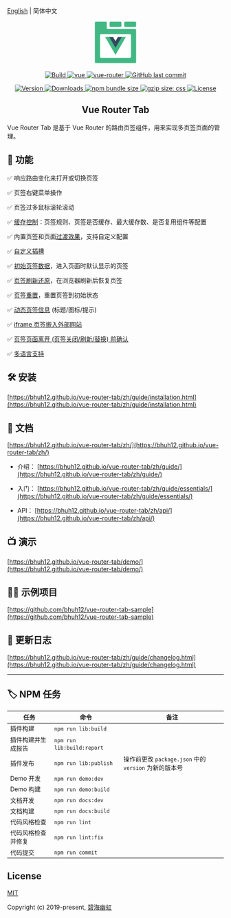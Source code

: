 [English](README.md) | 简体中文

<p align="center">
  <a href="https://bhuh12.github.io/vue-router-tab/" target="_blank" rel="noopener noreferrer">
    <img width="100" src="public/img/logo.png" alt="vue-router-tab logo">
  </a>
</p>

<p align="center">
  <a target="_blank" href="https://www.travis-ci.org/bhuh12/vue-router-tab">
    <img src="https://www.travis-ci.org/bhuh12/vue-router-tab.svg" alt="Build">
  </a>

  <a href="https://github.com/vuejs/vue">
    <img src="https://img.shields.io/badge/vue-2.5.22-brightgreen.svg" alt="vue">
  </a>

  <a href="https://github.com/vuejs/vue-router">
    <img src="https://img.shields.io/badge/vue--router-3.0.1-brightgreen.svg" alt="vue-router">
  </a>

  <a target="_blank" href="https://github.com/bhuh12/vue-router-tab">
    <img alt="GitHub last commit" src="https://img.shields.io/github/last-commit/bhuh12/vue-router-tab.svg">
  </a>
</p>

<p align="center">
  <a target="_blank" href="https://www.npmjs.com/package/vue-router-tab">
    <img src="https://img.shields.io/npm/v/vue-router-tab.svg" alt="Version">
  </a>

  <a target="_blank" href="https://npmcharts.com/compare/vue-router-tab?minimal=true">
    <img src="https://img.shields.io/npm/dm/vue-router-tab.svg" alt="Downloads">
  </a>

  <a target="_blank" href="https://www.npmjs.com/package/vue-router-tab">
    <img alt="npm bundle size" src="https://img.shields.io/bundlephobia/minzip/vue-router-tab.svg?label=gzip:JS">
  </a>

  <a target="_blank" href="https://www.npmjs.com/package/vue-router-tab">
    <img alt="gzip size: css" src="http://img.badgesize.io/https://unpkg.com/vue-router-tab/dist/lib/vue-router-tab.css?compression=gzip&label=gzip:CSS">
  </a>
  
  <a target="_blank" href="https://github.com/bhuh12/vue-router-tab/blob/master/LICENSE">
    <img src="https://img.shields.io/npm/l/vue-router-tab.svg" alt="License">
  </a>
</p>

<h2 align="center">Vue Router Tab</h2>

Vue Router Tab 是基于 Vue Router 的路由页签组件，用来实现多页签页面的管理。

## 📌 功能

✅ 响应路由变化来打开或切换页签

✅ 页签右键菜单操作

✅ 页签过多鼠标滚轮滚动

✅ [缓存控制](https://bhuh12.github.io/vue-router-tab/zh/guide/essentials/cache.html)：页签规则、页签是否缓存、最大缓存数、是否复用组件等配置

✅ 内置页签和页面[过渡效果](https://bhuh12.github.io/vue-router-tab/zh/guide/advanced/transition.html)，支持自定义配置

✅ [自定义插槽](https://bhuh12.github.io/vue-router-tab/zh/guide/advanced/slot.html)

✅ [初始页签数据](https://bhuh12.github.io/vue-router-tab/zh/guide/advanced/initial-tabs.html)，进入页面时默认显示的页签

✅ [页签刷新还原](https://bhuh12.github.io/vue-router-tab/zh/guide/advanced/restore.html)，在浏览器刷新后恢复页签

✅ [页签重置](https://bhuh12.github.io/vue-router-tab/zh/guide/essentials/operate.html#%E9%87%8D%E7%BD%AE%E9%A1%B5%E7%AD%BE)，重置页签到初始状态

✅ [动态页签信息](https://bhuh12.github.io/vue-router-tab/zh/guide/advanced/dynamic-tab-info.html) (标题/图标/提示)

✅ [iframe 页签嵌入外部网站](https://bhuh12.github.io/vue-router-tab/zh/guide/essentials/iframe.html)

✅ [页签页面离开 (页签关闭/刷新/替换) 前确认](https://bhuh12.github.io/vue-router-tab/zh/guide/advanced/page-leave.html)

✅ [多语言支持](https://bhuh12.github.io/vue-router-tab/zh/guide/essentials/i18n.html)

## 🛠 安装

[https://bhuh12.github.io/vue-router-tab/zh/guide/installation.html](https://bhuh12.github.io/vue-router-tab/zh/guide/installation.html)

## 📝 文档

[https://bhuh12.github.io/vue-router-tab/zh/](https://bhuh12.github.io/vue-router-tab/zh/)

- 介绍：
  [https://bhuh12.github.io/vue-router-tab/zh/guide/](https://bhuh12.github.io/vue-router-tab/zh/guide/)

- 入门：
  [https://bhuh12.github.io/vue-router-tab/zh/guide/essentials/](https://bhuh12.github.io/vue-router-tab/zh/guide/essentials/)

- API：
  [https://bhuh12.github.io/vue-router-tab/zh/api/](https://bhuh12.github.io/vue-router-tab/zh/api/)

## 📺 演示

[https://bhuh12.github.io/vue-router-tab/demo/](https://bhuh12.github.io/vue-router-tab/demo/)

## 👨‍💻 示例项目

[https://github.com/bhuh12/vue-router-tab-sample](https://github.com/bhuh12/vue-router-tab-sample)

## 📃 更新日志

[https://bhuh12.github.io/vue-router-tab/zh/guide/changelog.html](https://bhuh12.github.io/vue-router-tab/zh/guide/changelog.html)

---

## 🏷 NPM 任务

| 任务               | 命令                       | 备注                                                  |
| ------------------ | -------------------------- | ----------------------------------------------------- |
| 插件构建           | `npm run lib:build`        |
| 插件构建并生成报告 | `npm run lib:build:report` |
| 插件发布           | `npm run lib:publish`      | 操作前更改 `package.json` 中的 `version` 为新的版本号 |
| Demo 开发          | `npm run demo:dev`         |
| Demo 构建          | `npm run demo:build`       |
| 文档开发           | `npm run docs:dev`         |
| 文档构建           | `npm run docs:build`       |
| 代码风格检查       | `npm run lint`             |
| 代码风格检查并修复 | `npm run lint:fix`         |
| 代码提交           | `npm run commit`           |

## License

[MIT](http://opensource.org/licenses/MIT)

Copyright (c) 2019-present, [碧海幽虹](https://bhuh.net)
